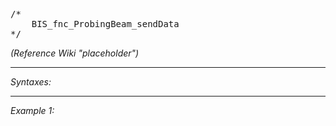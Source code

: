 <pre>/*
	BIS_fnc_ProbingBeam_sendData
*/</pre>
*(Reference Wiki "placeholder")*


---
*Syntaxes:*

<!-- [] call `BIN_fnc_ProbingBeam_sendData` -->

---
*Example 1:*

<!-- 
```sqf
[] call BIN_fnc_ProbingBeam_sendData;
``` -->